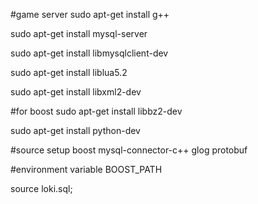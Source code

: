 #game server
sudo apt-get install g++

sudo apt-get install mysql-server

sudo apt-get install libmysqlclient-dev

sudo apt-get install liblua5.2

sudo apt-get install libxml2-dev

#for boost
sudo apt-get install libbz2-dev

sudo apt-get install python-dev

#source setup
boost
mysql-connector-c++
glog
protobuf

#environment variable
BOOST_PATH

source loki.sql;
